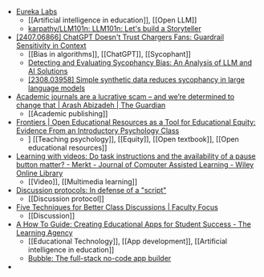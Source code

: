 - [Eureka Labs](https://eurekalabs.ai/)
	- [[Artificial intelligence in education]], [[Open LLM]]
	- [karpathy/LLM101n: LLM101n: Let's build a Storyteller](https://github.com/karpathy/LLM101n)
- [[2407.06866] ChatGPT Doesn't Trust Chargers Fans: Guardrail Sensitivity in Context](https://arxiv.org/abs/2407.06866)
	- [[Bias in algorithms]], [[ChatGPT]], [[Sycophant]]
	- [Detecting and Evaluating Sycophancy Bias: An Analysis of LLM and AI Solutions](https://huggingface.co/blog/Rakshit122/sycophantic-ai)
	- [[2308.03958] Simple synthetic data reduces sycophancy in large language models](https://arxiv.org/abs/2308.03958#:~:text=Sycophancy%20is%20an%20undesirable%20behavior,reveals%20that%20they%20are%20liberal)
- [Academic journals are a lucrative scam – and we’re determined to change that | Arash Abizadeh | The Guardian](https://www.theguardian.com/commentisfree/article/2024/jul/16/academic-journal-publishers-universities-price-subscriptions)
	- [[Academic publishing]]
- [Frontiers | Open Educational Resources as a Tool for Educational Equity: Evidence From an Introductory Psychology Class](https://www.frontiersin.org/journals/education/articles/10.3389/feduc.2019.00152/full)
	- ] [[Teaching psychology]], [[Equity]], [[Open textbook]], [[Open educational resources]]
- [Learning with videos: Do task instructions and the availability of a pause button matter? - Merkt - Journal of Computer Assisted Learning - Wiley Online Library](https://onlinelibrary.wiley.com/doi/10.1111/jcal.13044?af=R)
	- [[Video]], [[Multimedia learning]]
- [Discussion protocols: In defense of a "script"](https://beyondthescope.substack.com/p/discussion-protocols-in-defense-of)
	- [[Discussion protocol]]
- [Five Techniques for Better Class Discussions | Faculty Focus](https://www.facultyfocus.com/articles/effective-teaching-strategies/five-techniques-for-better-class-discussions/)
	- [[Discussion]]
- [A How To Guide: Creating Educational Apps for Student Success - The Learning Agency](https://the-learning-agency.com/guides-resources/a-how-to-guide-creating-educational-apps-for-student-success/)
	- [[Educational Technology]], [[App development]], [[Artificial intelligence in education]]
	- [Bubble: The full-stack no-code app builder](https://bubble.io/)
-